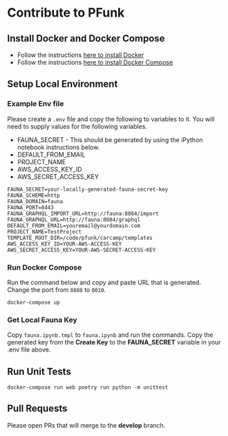 # Contribute to PFunk

## Install Docker and Docker Compose

- Follow the instructions [here to install Docker](https://docs.docker.com/get-docker/)
- Follow the instructions [here to install Docker Compose](https://docs.docker.com/compose/install/) 

## Setup Local Environment

### Example Env file

Please create a `.env` file and copy the following to variables to it. You will need to supply values for the following variables.

- FAUNA_SECRET - This should be generated by using the iPython notebook instructions below.
- DEFAULT_FROM_EMAIL
- PROJECT_NAME
- AWS_ACCESS_KEY_ID
- AWS_SECRET_ACCESS_KEY

```commandline
FAUNA_SECRET=your-locally-generated-fauna-secret-key
FAUNA_SCHEME=http
FAUNA_DOMAIN=fauna
FAUNA_PORT=8443
FAUNA_GRAPHQL_IMPORT_URL=http://fauna:8084/import
FAUNA_GRAPHQL_URL=http://fauna:8084/graphql
DEFAULT_FROM_EMAIL=youremail@yourdomain.com
PROJECT_NAME=TestProject
TEMPLATE_ROOT_DIR=/code/pfunk/carcamp/templates
AWS_ACCESS_KEY_ID=YOUR-AWS-ACCESS-KEY
AWS_SECRET_ACCESS_KEY=YOUR-AWS-SECRET-ACCESS-KEY
```

### Run Docker Compose

Run the command below and copy and paste URL that is generated. Change the port from `8888` to `8010`.

```commandline
docker-compose up
```

### Get Local Fauna Key
Copy `fauna.ipynb.tmpl` to `fauna.ipynb` and run the commands. Copy the generated key from the **Create Key** to the 
**FAUNA_SECRET** variable in your .env file above. 


## Run Unit Tests

```commandline
docker-compose run web poetry run python -m unittest
```

## Pull Requests

Please open PRs that will merge to the **develop** branch.

